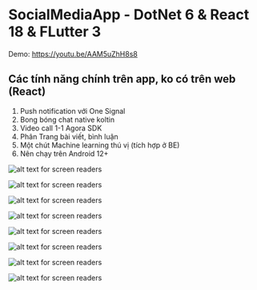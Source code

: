 # SocialMediaApp - DotNet 6 & React 18 & FLutter 3

Demo: https://youtu.be/AAM5uZhH8s8

## Các tính năng chính trên app, ko có trên web (React)

<ol>
  <li>Push notification với One Signal</li>
  <li>Bong bóng chat native koltin</li>
  <li>Video call 1-1 Agora SDK</li>
  <li>Phân Trang bài viết, bình luận</li>
  <li>Một chút Machine learning thú vị (tích hợp ở BE)</li>
  <li>Nên chạy trên Android 12+</li>
</ol>

![alt text for screen readers](picture/chatbubbleImage.png "Text to show on mouseover")

![alt text for screen readers](picture/aguchat1.png "Text to show on mouseover")

![alt text for screen readers](picture/aguchat2.png "Text to show on mouseover")

![alt text for screen readers](picture/aguchat3.png "Text to show on mouseover")

![alt text for screen readers](picture/aguchat4.png "Text to show on mouseover")

![alt text for screen readers](picture/aguchat5.png "Text to show on mouseover")

![alt text for screen readers](picture/notification_bubble.png "Text to show on mouseover")

![alt text for screen readers](picture/notification_bubble1.png "Text to show on mouseover")
